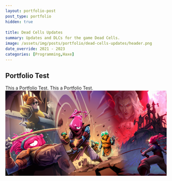```yaml
---
layout: portfolio-post
post_type: portfolio
hidden: true

title: Dead Cells Updates
summary: Updates and DLCs for the game Dead Cells.
image: /assets/img/posts/portfolio/dead-cells-updates/header.png
date_override: 2021 - 2023
categories: [Programming,Haxe]
---
```


## Portfolio Test

This a Portfolio Test.
This a Portfolio Test.
![Alt text](/assets/img/posts/portfolio/dead-cells-updates/header.png)
